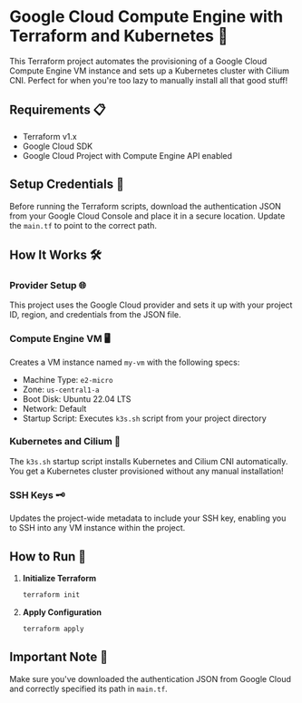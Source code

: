 # Google Cloud Compute Engine with Terraform and Kubernetes 🚀

This Terraform project automates the provisioning of a Google Cloud Compute Engine VM instance and sets up a Kubernetes cluster with Cilium CNI. Perfect for when you're too lazy to manually install all that good stuff!

## Requirements 📋

- Terraform v1.x
- Google Cloud SDK
- Google Cloud Project with Compute Engine API enabled

## Setup Credentials 🔐

Before running the Terraform scripts, download the authentication JSON from your Google Cloud Console and place it in a secure location. Update the `main.tf` to point to the correct path.

## How It Works 🛠

### Provider Setup 🌐

This project uses the Google Cloud provider and sets it up with your project ID, region, and credentials from the JSON file.

### Compute Engine VM 🖥

Creates a VM instance named `my-vm` with the following specs:
- Machine Type: `e2-micro`
- Zone: `us-central1-a`
- Boot Disk: Ubuntu 22.04 LTS
- Network: Default
- Startup Script: Executes `k3s.sh` script from your project directory

### Kubernetes and Cilium 🐳

The `k3s.sh` startup script installs Kubernetes and Cilium CNI automatically. You get a Kubernetes cluster provisioned without any manual installation! 

### SSH Keys 🗝

Updates the project-wide metadata to include your SSH key, enabling you to SSH into any VM instance within the project.

## How to Run 🏃

1. **Initialize Terraform**
    ```bash
    terraform init
    ```

2. **Apply Configuration**
    ```bash
    terraform apply
    ```

## Important Note 🚨

Make sure you've downloaded the authentication JSON from Google Cloud and correctly specified its path in `main.tf`.

